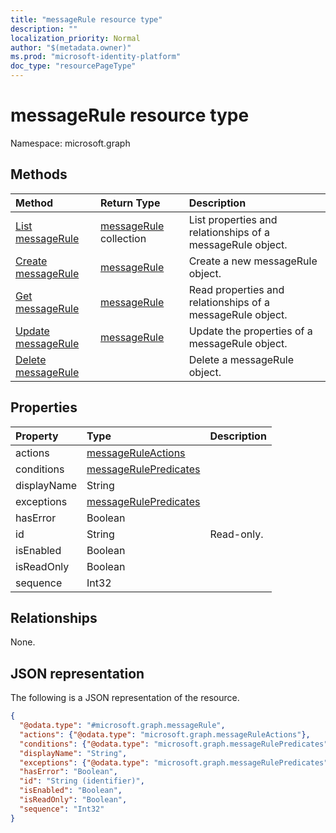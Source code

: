 ```yaml
---
title: "messageRule resource type"
description: ""
localization_priority: Normal
author: "$(metadata.owner)"
ms.prod: "microsoft-identity-platform"
doc_type: "resourcePageType"
---
```


# messageRule resource type

Namespace: microsoft.graph

## Methods

| Method                                             | Return Type                              | Description                                                |
| :------------------------------------------------- | :--------------------------------------- | :--------------------------------------------------------- |
| [List messageRule](../api/messagerule-list.md)     | [messageRule](messageRule.md) collection | List properties and relationships of a messageRule object. |
| [Create messageRule](../api/messagerule-create.md) | [messageRule](messageRule.md)            | Create a new messageRule object.                           |
| [Get messageRule](../api/messagerule-get.md)       | [messageRule](messageRule.md)            | Read properties and relationships of a messageRule object. |
| [Update messageRule](../api/messagerule-update.md) | [messageRule](messageRule.md)            | Update the properties of a messageRule object.             |
| [Delete messageRule](../api/messagerule-delete.md) |                                          | Delete a messageRule object.                               |

## Properties

| Property    | Type                                                           | Description |
| :---------- | :------------------------------------------------------------- | :---------- |
| actions     | [messageRuleActions](../resources/messageruleactions.md)       |             |
| conditions  | [messageRulePredicates](../resources/messagerulepredicates.md) |             |
| displayName | String                                                         |             |
| exceptions  | [messageRulePredicates](../resources/messagerulepredicates.md) |             |
| hasError    | Boolean                                                        |             |
| id          | String                                                         | Read-only.  |
| isEnabled   | Boolean                                                        |             |
| isReadOnly  | Boolean                                                        |             |
| sequence    | Int32                                                          |             |

## Relationships

None.

## JSON representation

The following is a JSON representation of the resource.

<!-- {
  "blockType": "resource",
  "keyProperty": "id",
  "@odata.type": "microsoft.graph.messageRule",
  "baseType": "microsoft.graph.entity",
  "openType": False
}
-->

```json
{
  "@odata.type": "#microsoft.graph.messageRule",
  "actions": {"@odata.type": "microsoft.graph.messageRuleActions"},
  "conditions": {"@odata.type": "microsoft.graph.messageRulePredicates"},
  "displayName": "String",
  "exceptions": {"@odata.type": "microsoft.graph.messageRulePredicates"},
  "hasError": "Boolean",
  "id": "String (identifier)",
  "isEnabled": "Boolean",
  "isReadOnly": "Boolean",
  "sequence": "Int32"
}
```
